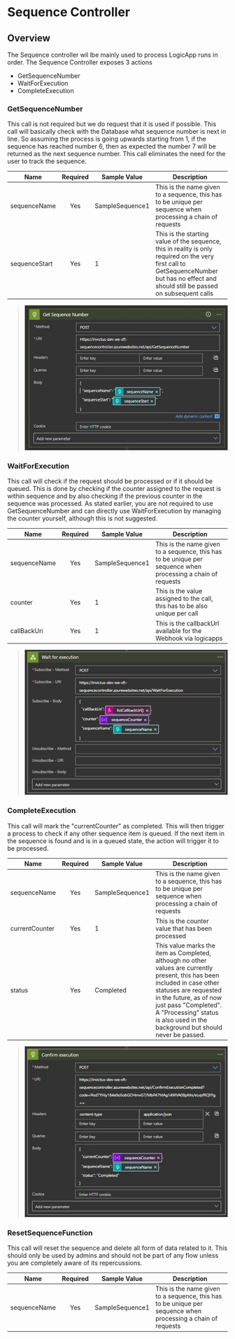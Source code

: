 # Sequence Controller

## Overview

The Sequence controller wil lbe mainly used to process LogicApp runs in order. The Sequence Controller exposes 3 actions

- GetSequenceNumber
- WaitForExecution
- CompleteExecution

### GetSequenceNumber

This call is not required but we do request that it is used if possible. This call will basically check with the Database what sequence number is next in line. So assuming the process is going upwards starting from 1, if the sequence has reached number 6, then as expected the number 7 will be returned as the next sequence number. This call eliminates the need for the user to track the sequence.

|Name|Required|Sample Value|Description|
| --- | :---: | --- | --- |
|sequenceName|Yes|SampleSequence1|This is the name given to a sequence, this has to be unique per sequence when processing a chain of requests|
|sequenceStart|Yes|1|This is the starting value of the sequence, this in reality is only required on the very first call to GetSequenceNumber but has no effect and should still be passed on subsequent calls|

> ![sequencecontroller-get-number-execution](../../images/seqcont-getseqnum.jpg)

### WaitForExecution

This call will check if the request should be processed or if it should be queued. This is done by checking if the counter assigned to the request is within sequence and by also checking if the previous counter in the sequence was processed. As stated earlier, you are not required to use GetSequenceNumber and can directly use WaitForExecution by managing the counter yourself, although this is not suggested.

|Name|Required|Sample Value|Description|
| --- | :---: | --- | --- |
|sequenceName|Yes|SampleSequence1|This is the name given to a sequence, this has to be unique per sequence when processing a chain of requests|
|counter|Yes|1|This is the value assigned to the call, this has to be also unique per call|
|callBackUri|Yes|1|This is the callbackUrl available for the Webhook via logicapps|

> ![sequencecontroller-wait-execution](../../images/seqcont-waitforexec.jpg)

### CompleteExecution

This call will mark the "currentCounter" as completed. This will then trigger a process to check if any other sequence item is queued. If the next item in the sequence is found and is in a queued state, the action will trigger it to be processed. 

|Name|Required|Sample Value|Description|
| --- | :---: | --- | --- |
|sequenceName|Yes|SampleSequence1|This is the name given to a sequence, this has to be unique per sequence when processing a chain of requests|
|currentCounter|Yes|1|This is the counter value that has been processed|
|status|Yes|Completed|This value marks the item as Completed, although no other values are currently present, this has been included in case other statuses are requested in the future, as of now just pass "Completed". A "Processing" status is also used in the background but should never be passed.|

> ![sequencecontroller-complete-execution](../../images/seqcont-compexec.jpg)

### ResetSequenceFunction

This call will reset the sequence and delete all form of data related to it. This should only be used by admins and should not be part of any flow unless you are completely aware of its repercussions.

|Name|Required|Sample Value|Description|
| --- | :---: | --- | --- |
|sequenceName|Yes|SampleSequence1|This is the name given to a sequence, this has to be unique per sequence when processing a chain of requests|
